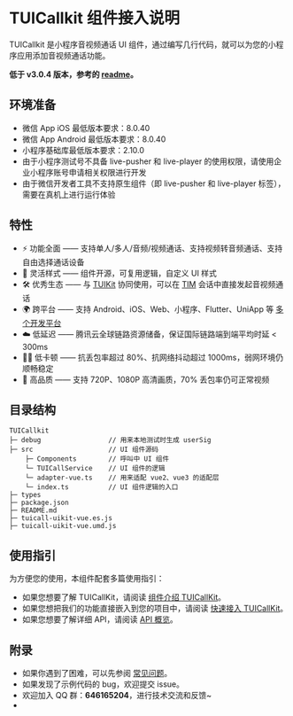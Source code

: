 # TUICallkit 组件接入说明
TUICallkit 是小程序音视频通话 UI 组件，通过编写几行代码，就可以为您的小程序应用添加音视频通话功能。

**低于 v3.0.4 版本，参考的 [readme](https://www.npmjs.com/package/@tencentcloud/call-uikit-wechat/v/1.4.4)。**

## 环境准备

- 微信 App iOS 最低版本要求：8.0.40
- 微信 App Android 最低版本要求：8.0.40
- 小程序基础库最低版本要求：2.10.0
- 由于小程序测试号不具备 live-pusher 和 live-player 的使用权限，请使用企业小程序账号申请相关权限进行开发
- 由于微信开发者工具不支持原生组件（即 live-pusher 和 live-player 标签），需要在真机上进行运行体验

## 特性
- ⚡️ 功能全面 —— 支持单人/多人/音频/视频通话、支持视频转音频通话、支持自由选择通话设备
- 🎨 灵活样式 —— 组件开源，可复用逻辑，自定义 UI 样式
- 🛠 优秀生态 —— 与 [TUIKit](https://cloud.tencent.com/document/product/269/79737) 协同使用，可以在 [TIM](https://cloud.tencent.com/document/product/269) 会话中直接发起音视频通话
- 🌍 跨平台 —— 支持 Android、iOS、Web、小程序、Flutter、UniApp 等 [多个开发平台](https://cloud.tencent.com/document/product/647/78742)
- ☁️ 低延迟 —— 腾讯云全球链路资源储备，保证国际链路端到端平均时延 < 300ms
- 🤙🏻 低卡顿 —— 抗丢包率超过 80%、抗网络抖动超过 1000ms，弱网环境仍顺畅稳定
- 🌈 高品质 —— 支持 720P、1080P 高清画质，70% 丢包率仍可正常视频


## 目录结构

```
TUICallkit
├─ debug                 // 用来本地测试时生成 userSig
├─ src                   // UI 组件源码
    ├─ Components        // 呼叫中 UI 组件
    └─ TUICallService    // UI 组件的逻辑
    └─ adapter-vue.ts    // 用来适配 vue2、vue3 的适配层
    └─ index.ts          // UI 组件逻辑的入口
├─ types                 
├─ package.json
├─ README.md
├─ tuicall-uikit-vue.es.js
├─ tuicall-uikit-vue.umd.js
```


## 使用指引
为方便您的使用，本组件配套多篇使用指引：
- 如果您想要了解 TUICallKit，请阅读 [组件介绍 TUICallKit](https://cloud.tencent.com/document/product/647/78742)。
- 如果您想把我们的功能直接嵌入到您的项目中，请阅读 [快速接入 TUICallKit](https://cloud.tencent.com/document/product/647/78912)。
- 如果您想要了解详细 API，请阅读 [API 概览](https://cloud.tencent.com/document/product/647/78759)。

## 附录

- 如果你遇到了困难，可以先参阅 [常见问题](https://cloud.tencent.com/document/product/647/78733)。
- 如果发现了示例代码的 bug，欢迎提交 issue。
- 欢迎加入 QQ 群：**646165204**，进行技术交流和反馈~
- 